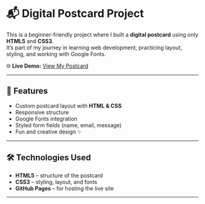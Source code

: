 # 📬 Digital Postcard Project

This is a beginner-friendly project where I built a **digital postcard** using only **HTML5** and **CSS3**.  
It’s part of my journey in learning web development, practicing layout, styling, and working with Google Fonts.  

🌐 **Live Demo:** [View My Postcard](https://jjd0813.github.io/POSTCARD-PROJECT/)  

---

## 🚀 Features
- Custom postcard layout with **HTML & CSS**
- Responsive structure
- Google Fonts integration
- Styled form fields (name, email, message)
- Fun and creative design ✨  

---

## 🛠️ Technologies Used
- **HTML5** – structure of the postcard  
- **CSS3** – styling, layout, and fonts  
- **GitHub Pages** – for hosting the live site  

---

